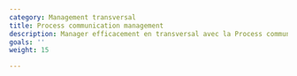```yaml
---
category: Management transversal
title: Process communication management
description: Manager efficacement en transversal avec la Process communication management
goals: ''
weight: 15

---
```

